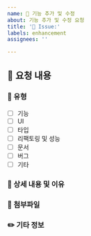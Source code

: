 ```yaml
---
name: 🚀 기능 추가 및 수정
about: 기능 추가 및 수정 요청
title: '🚀 Issue:'
labels: enhancement
assignees: ''

---
```


## 📝 요청 내용
<!-- 하단에 명확하고 간결한 내용 작성 -->


### 📌 유형
<!-- 이슈에 대한 유형을 [x]로 선택 -->

- [ ] 기능
- [ ] UI
- [ ] 타입
- [ ] 리팩토링 및 성능
- [ ] 문서
- [ ] 버그
- [ ] 기타

### 📄 상세 내용 및 이유
<!-- 하단에 요청 기능 대한 자세한 내용 작성 -->


### 📸 첨부파일
<!-- 요청과 관련된 첨부파일 링크 혹은 스크린샷 작성 -->


### ✏️ 기타 정보
<!-- 기타 정보 작성 -->
